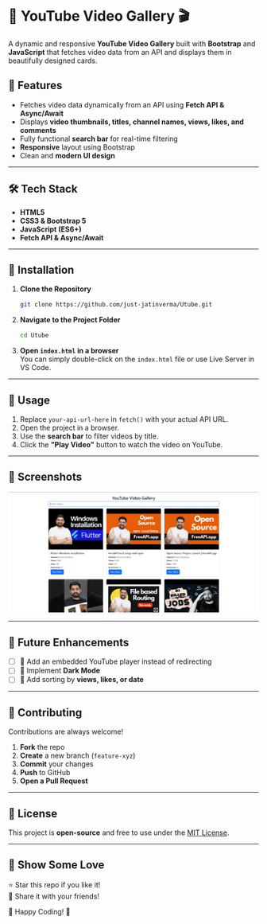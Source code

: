 # 🎥 YouTube Video Gallery 🎬

A dynamic and responsive **YouTube Video Gallery** built with **Bootstrap** and **JavaScript** that fetches video data from an API and displays them in beautifully designed cards.

## 🚀 Features

- Fetches video data dynamically from an API using **Fetch API & Async/Await**
- Displays **video thumbnails, titles, channel names, views, likes, and comments**
- Fully functional **search bar** for real-time filtering
- **Responsive** layout using Bootstrap
- Clean and **modern UI design**

---

## 🛠️ Tech Stack

- **HTML5**
- **CSS3 & Bootstrap 5**
- **JavaScript (ES6+)**
- **Fetch API & Async/Await**

---

## 🔧 Installation

1. **Clone the Repository**

   ```sh
   git clone https://github.com/just-jatinverma/Utube.git
   ```

2. **Navigate to the Project Folder**

   ```sh
   cd Utube
   ```

3. **Open `index.html` in a browser**  
   You can simply double-click on the `index.html` file or use Live Server in VS Code.

---

## 🚀 Usage

1. Replace `your-api-url-here` in `fetch()` with your actual API URL.
2. Open the project in a browser.
3. Use the **search bar** to filter videos by title.
4. Click the **"Play Video"** button to watch the video on YouTube.

---

## 📸 Screenshots

![Video Cards](./assets/Screenshot%202025-03-20%20124358.png)

---

## 🔮 Future Enhancements

- [ ] 🎥 Add an embedded YouTube player instead of redirecting
- [ ] 🌙 Implement **Dark Mode**
- [ ] 📅 Add sorting by **views, likes, or date**

---

## 🤝 Contributing

Contributions are always welcome!

1. **Fork** the repo
2. **Create** a new branch (`feature-xyz`)
3. **Commit** your changes
4. **Push** to GitHub
5. **Open a Pull Request**

---

## 📜 License

This project is **open-source** and free to use under the [MIT License](LICENSE).

---

## 🎯 **Show Some Love**

⭐ Star this repo if you like it!  
📢 Share it with your friends!

🚀 Happy Coding! 💙
